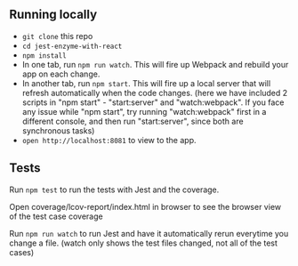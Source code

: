 ## Running locally

- `git clone` this repo
- `cd jest-enzyme-with-react`
- `npm install`
- In one tab, run `npm run watch`. This will fire up Webpack and rebuild your app on each change.
- In another tab, run `npm start`. This will fire up a local server that will refresh automatically when the code changes. (here we have included 2 scripts in "npm start" - "start:server" and "watch:webpack". If you face any issue while "npm start", try running "watch:webpack" first in a different console, and then run "start:server", since both are synchronous tasks)
- `open http://localhost:8081` to view to the app.

## Tests

Run `npm test` to run the tests with Jest and the coverage.

Open coverage/lcov-report/index.html in browser to see the browser view of the test case coverage

Run `npm run watch` to run Jest and have it automatically rerun everytime you change a file. (watch only shows the test files changed, not all of the test cases)